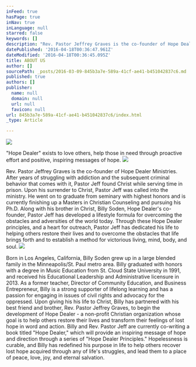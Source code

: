 ```yaml
---
inFeed: true
hasPage: true
inNav: true
inLanguage: null
starred: false
keywords: []
description: "Rev. Pastor Jeffrey Graves is the co-founder of Hope Dealer Ministries. After years of struggling with addiction and the subsequent criminal behavior that comes with it, Pastor Jeff found Christ while serving time in prison. Upon his surrender to Christ, Pastor Jeff was called into the ministry. He went on to graduate from seminary with highest honors and is currently finishing up a Masters in Christian Counseling and pursuing his Ph.D. Along with his brother in Christ, Billy Soden, Hope Dealer's co-founder, Pastor Jeff has developed a lifestyle formula for overcoming the obstacles and adversities of the world today. Through these Hope Dealer principles, and a heart for outreach, Pastor Jeff has dedicated his life to helping others restore their lives and to overcome the obstacles that life brings forth and to establish a method for victorious living, mind, body, and soul."
datePublished: '2016-04-18T00:36:47.961Z'
dateModified: '2016-04-18T00:36:45.095Z'
title: ABOUT US
author: []
sourcePath: _posts/2016-03-09-845b3a7e-589a-41cf-ae41-b451042837c6.md
published: true
authors: []
publisher:
  name: null
  domain: null
  url: null
  favicon: null
url: 845b3a7e-589a-41cf-ae41-b451042837c6/index.html
_type: Article

---
```

![](https://s3-us-west-2.amazonaws.com/the-grid-img/p/eeeb5e44cd3a87af7d22e3e24fca15b702fc9be1.jpg)

"Hope Dealer" exists to love others, help those in need through proactive effort and positive, inspiring messages of hope.
![](https://the-grid-user-content.s3-us-west-2.amazonaws.com/c1237e1c-fe89-4e1a-8779-bc5ec7d05514.jpg)

Rev. Pastor Jeffrey Graves is the co-founder of Hope Dealer Ministries. After years of struggling with addiction and the subsequent criminal behavior that comes with it, Pastor Jeff found Christ while serving time in prison. Upon his surrender to Christ, Pastor Jeff was called into the ministry. He went on to graduate from seminary with highest honors and is currently finishing up a Masters in Christian Counseling and pursuing his Ph.D. Along with his brother in Christ, Billy Soden, Hope Dealer's co-founder, Pastor Jeff has developed a lifestyle formula for overcoming the obstacles and adversities of the world today. Through these Hope Dealer principles, and a heart for outreach, Pastor Jeff has dedicated his life to helping others restore their lives and to overcome the obstacles that life brings forth and to establish a method for victorious living, mind, body, and soul.
![](https://s3-us-west-2.amazonaws.com/the-grid-img/p/b615a0c71fa6fe5cb4594d62e8fef31e5b0b9706.jpg)

Born in Los Angeles, California, Billy Soden grew up in a large blended family in the Minneapolis/St. Paul metro area. Billy graduated with honors with a degree in Music Education from St. Cloud State University in 1991, and received his Educational Leadership and Administrative licensure in 2013\. As a former teacher, Director of Community Education, and Business Entrepreneur, Billy is a strong supporter of lifelong learning and has a passion for engaging in issues of civil rights and advocacy for the oppressed.  Upon giving his his life to Christ, Billy has partnered with his best friend and brother, Rev. Pastor Jeffrey Graves, to begin the development of Hope Dealer - a non-profit Christian organization whose goal is to help others restore their lives and transform their feelings of lost hope in word and action. Billy and Rev. Pastor Jeff are currently co-writing a book titled "Hope Dealer," which will provide an inspiring message of hope and direction through a series of "Hope Dealer Principles." Hopelessness is curable, and Billy has redefined his purpose in life to help others recover lost hope acquired through any of life's struggles, and lead them to a place of peace, love, joy, and eternal salvation.